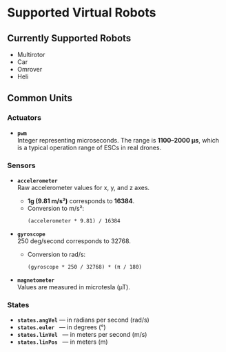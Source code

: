 # Supported Virtual Robots

## Currently Supported Robots
- Multirotor
- Car
- Omrover
- Heli

## Common Units

### Actuators
- **`pwm`**  
  Integer representing microseconds. The range is **1100–2000 µs**, which is a typical operation range of ESCs in real drones.

### Sensors
- **`accelerometer `**  
  Raw accelerometer values for x, y, and z axes.  
  - **1g (9.81 m/s²)** corresponds to **16384**.  
  - Conversion to m/s²:  
    ```
    (accelerometer * 9.81) / 16384
    ```

- **`gyroscope `**  
  250 deg/second corresponds to 32768.  
  - Conversion to rad/s:  
    ```
    (gyroscope * 250 / 32768) * (π / 180)
    ```

- **`magnetometer`**  
  Values are measured in microtesla (µT).

### States
- **`states.angVel`** — in radians per second (rad/s)  
- **`states.euler `** — in degrees (°)  
- **`states.linVel `** — in meters per second (m/s)  
- **`states.linPos `** — in meters (m)  
